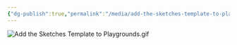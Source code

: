 ```yaml
---
{"dg-publish":true,"permalink":"/media/add-the-sketches-template-to-playgrounds/","dgHomeLink":false}
---
```


![Add the Sketches Template to Playgrounds.gif](/img/user/Attachments/Add%20the%20Sketches%20Template%20to%20Playgrounds.gif)